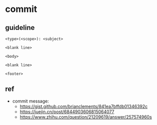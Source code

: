 # commit

## guideline
```
<type>(<scope>): <subject>

<blank line>

<body>

<blank line>

<footer>
```


## ref

- commit message: 
  - https://gist.github.com/brianclements/841ea7bffdb01346392c
  - https://juejin.cn/post/6844903606815064077
  - https://www.zhihu.com/question/21209619/answer/257574960s